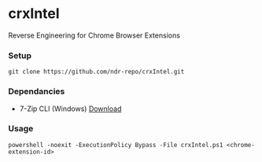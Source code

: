 # crxIntel
Reverse Engineering for Chrome Browser Extensions

### Setup
```
git clone https://github.com/ndr-repo/crxIntel.git
```

### Dependancies

- 7-Zip CLI (Windows) [Download](https://github.com/ip7z/7zip/releases/download/24.09/7z2409-x64.exe)

### Usage
```
powershell -noexit -ExecutionPolicy Bypass -File crxIntel.ps1 <chrome-extension-id>
```
